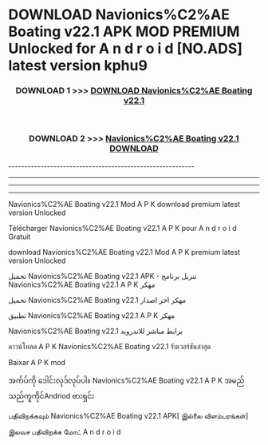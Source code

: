 # DOWNLOAD Navionics%C2%AE Boating v22.1 APK MOD PREMIUM Unlocked for A n d r o i d [NO.ADS] latest version kphu9 



<div align="center">

<h3>DOWNLOAD 1 >>> <a href="https://getmod2.web.app/?judul=Navionics%C2%AE Boating v22.1">DOWNLOAD Navionics%C2%AE Boating v22.1</a></h3><br>

<h3>DOWNLOAD 2 >>> <a href="https://getmod2.web.app/?judul=Navionics%C2%AE Boating v22.1">Navionics%C2%AE Boating v22.1 DOWNLOAD </a></h3>

</div>
----------------------------------------------------------

----------------------------------------------------------

----------------------------------------------------------

----------------------------------------------------------

Navionics%C2%AE Boating v22.1 Mod A P K download premium latest version Unlocked

Télécharger Navionics%C2%AE Boating v22.1 A P K pour A n d r o i d Gratuit

download Navionics%C2%AE Boating v22.1 Mod A P K premium latest version Unlocked

تحميل Navionics%C2%AE Boating v22.1 APK - تنزيل برنامج Navionics%C2%AE Boating v22.1 A P K مهكر

تحميل Navionics%C2%AE Boating v22.1 مهكر اخر اصدار

تطبيق Navionics%C2%AE Boating v22.1 A P K مهكر

Navionics%C2%AE Boating v22.1 برابط مباشر للاندرويد

ดาวน์โหลด A P K Navionics%C2%AE Boating v22.1 รับเวอร์ชันล่าสุด

Baixar A P K mod

အက်ပ်ကို ဒေါင်းလုဒ်လုပ်ပါ။ Navionics%C2%AE Boating v22.1 A P K အမည်သည်ကူကိုင်Andriod ဗားရှင်း

பதிவிறக்கவும் Navionics%C2%AE Boating v22.1 APK[ இல்லை விளம்பரங்கள்] 
 
இலவச பதிவிறக்க மோட் A n d r o i d



